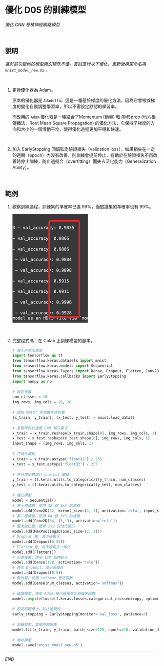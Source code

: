 # 優化 D05 的訓練模型

_優化 CNN 卷積神經網路模型_

<br>

## 說明

_基於前次範例的模型識別績效不佳，嘗試進行以下優化，更新後模型命名為 `mnist_model_new.h5` 。_

<br>

1. 更換優化器為 Adam。

   原本的優化器是 `Adadelta`，這是一種基於梯度的優化方法，因為它會根據梯度的變化自動調整學習率，所以不需設定默認的學習率。

   而改用的 `Adam` 優化器是一種結合了Momentum (動量) 和 RMSprop (均方根傳播法，Root Mean Square Propagation) 的優化方法，它保持了梯度的方向和大小的一個滑動平均，使得優化過程更加平穩和快速。

<br>

2. 加入 EarlyStopping 回調監測驗證損失（validation loss），如果損失在一定的週期（epoch）內沒有改善，則訓練會提前停止，有助於在驗證損失不再改善時停止訓練，防止過擬合（overfitting）而失去泛化能力（Generalization Ability）。

<br>

## 範例

1. 觀察訓練過程，訓練集的準確率已達 99%，而驗證集的準確率也有 99%。

   ![](images/img_01.png)

<br>

2. 完整程式碼：在 Colab 上訓練模型的腳本。

   ```python
   # 導入所需函式庫
   import tensorflow as tf
   from tensorflow.keras.datasets import mnist
   from tensorflow.keras.models import Sequential
   from tensorflow.keras.layers import Dense, Dropout, Flatten, Conv2D, MaxPooling2D
   from tensorflow.keras.callbacks import EarlyStopping
   import numpy as np

   # 設定參數
   num_classes = 10
   img_rows, img_cols = 28, 28

   # 讀取 MNIST 手寫數字資料集
   (x_train, y_train), (x_test, y_test) = mnist.load_data()

   # 重塑資料以適應 CNN 輸入要求
   x_train = x_train.reshape(x_train.shape[0], img_rows, img_cols, 1)
   x_test = x_test.reshape(x_test.shape[0], img_rows, img_cols, 1)
   input_shape = (img_rows, img_cols, 1)

   # 正規化資料
   x_train = x_train.astype('float32') / 255
   x_test = x_test.astype('float32') / 255

   # 將目標變數進行 one-hot 編碼
   y_train = tf.keras.utils.to_categorical(y_train, num_classes)
   y_test = tf.keras.utils.to_categorical(y_test, num_classes)

   # 建立模型
   model = Sequential()
   # 第一卷積層，使用 32 個 3x3 的濾鏡
   model.add(Conv2D(32, kernel_size=(3, 3), activation='relu', input_shape=input_shape))
   # 第二卷積層，使用 64 個 3x3 的濾鏡
   model.add(Conv2D(64, (3, 3), activation='relu'))
   # 最大池化層，使用 2x2 的池化窗口
   model.add(MaxPooling2D(pool_size=(2, 2)))
   # Dropout 層，減少過擬合
   model.add(Dropout(0.25))
   # Flatten 層，將多維輸入一維化
   model.add(Flatten())
   # 全連接層，使用 128 個神經元
   model.add(Dense(128, activation='relu'))
   # 再次 Dropout，減少過擬合
   model.add(Dropout(0.5))
   # 輸出層，使用 softmax 激活函數
   model.add(Dense(num_classes, activation='softmax'))

   # 編譯模型，使用 Adam 優化器和交叉熵損失函數
   model.compile(loss=tf.keras.losses.categorical_crossentropy, optimizer=tf.keras.optimizers.Adam(), metrics=['accuracy'])

   # 設定早期停止，防止過擬合
   early_stopping = EarlyStopping(monitor='val_loss', patience=3)

   # 訓練模型，並使用驗證集
   model.fit(x_train, y_train, batch_size=128, epochs=10, validation_data=(x_test, y_test), callbacks=[early_stopping])

   # 儲存模型
   model.save('mnist_model_new.h5')

   ```

---

_END_
